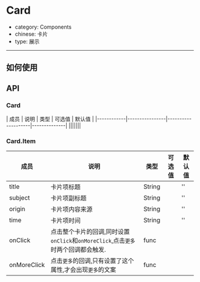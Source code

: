 # Card

- category: Components
- chinese: 卡片
- type: 展示

---

## 如何使用

## API

### Card
| 成员        | 说明           | 类型        |  可选值       | 默认值       |
|------------|----------------|--------------------|--------------|
|||||||

### Card.Item
| 成员        | 说明           | 类型        |  可选值       | 默认值       |
|------------|----------------|------------|---------------|------------|
|   title    |  卡片项标题            |    String    |        |   ''    |
|   subject    |  卡片项副标题            |    String    |        |   ''    |
|   origin    |  卡片项内容来源            |    String    |        |   ''    |
|   time    |  卡片项时间            |    String    |        |   ''    |
|   onClick    |  点击整个卡片的回调,同时设置`onClick`和`onMoreClick`,点击`更多`时两个回调都会触发.            |    func    |        |      |
|   onMoreClick    |  点击`更多`的回调,只有设置了这个属性,才会出现`更多`的文案            |    func    |        |      ||
